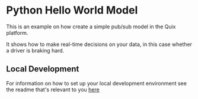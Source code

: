 # Python Hello World Model

This is an example on how create a simple pub/sub model in the Quix platform.

It shows how to make real-time decisions on your data, in this case whether a driver is braking hard.

## Local Development

For information on how to set up your local development environment see the readme that's relevant to you [here](../../LocalDevelopment/)